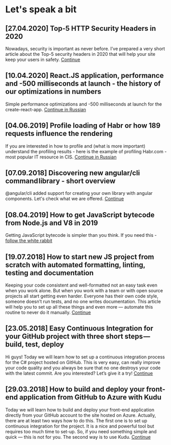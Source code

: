 # Let's speak a bit

## [27.04.2020] Top-5 HTTP Security Headers in 2020

Nowadays, security is important as never before. I’ve prepared a very short article about the Top-5 security headers in 2020 that will help your site keep your users in safety. [Continue](./posts/security-headers/index.pug)

## [10.04.2020] React.JS application, performance and -500 milliseconds at launch - the history of our optimizations in numbers

Simple performance optimizations and -500 milliseconds at launch for the create-react-app. [Continue in Russian](https://habr.com/ru/post/495984/)

## [04.06.2019] Profile loading of Habr or how 189 requests influence the rendering

If you are interested in how to profile and (what is more important) understand the profiling results - here is the example of profiling Habr.com - most popular IT resource in CIS. [Continue in Russian](https://habr.com/ru/post/454444/)

## [07.09.2018] Discovering new angular/cli command library - short overview

@angular/cli added support for creating your own library with angular components. Let's check what we are offered. [Continue](https://medium.com/@drag13dev/https-medium-com-drag13dev-discovering-new-angular-cli-command-library-18fe62e0ffb0)

## [08.04.2019] How to get JavaScript bytecode from Node.js and V8 in 2019

Getting JavaScript bytecode is simpler than you think. If you need this - [follow the white rabbit](./posts/v8-bytecode/index.pug)

## [19.07.2018] How to start new JS project from scratch with automated formatting, linting, testing and documentation

Keeping your code consistent and well-formatted not an easy task even when you work alone. But when you work with a team or with open source projects all start getting even harder. Everyone has their own code style, someone doesn’t run tests, and no one writes documentation. This article will help you to set up all these things and even more — automate this routine to never do it manually. [Continue](./posts/start-new-project/index.pug)

## [23.05.2018] Easy Continuous Integration for your GitHub project with three short steps — build, test, deploy

Hi guys! Today we will learn how to set up a continuous integration process for the C# project hosted on GitHub. This is very easy, can really improve your code quality and you always be sure that no one destroys your code with the latest commit. Are you interested? Let’s give it a try! [Continue](./posts/ci-cd-net/index.pug)

## [29.03.2018] How to build and deploy your front-end application from GitHub to Azure with Kudu

Today we will learn how to build and deploy your front-end application directly from your GitHub account to the site hosted on Azure.
Actually, there are at least two ways how to do this. The first one is to set up continuous integration for the project. It is a nice and powerful tool but requires too much time to set-up. So, if you need something simple and quick — this is not for you. The second way is to use Kudu. [Continue](https://medium.com/@drag13dev/how-to-sync-your-github-repository-and-azure-40bdb564d788)